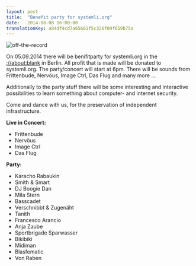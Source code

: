 ```yaml
---
layout: post
title:  "Benefit party for systemli.org"
date:   2014-08-08 16:00:00
translationKey: a84df4cd7a65661f5c326f09f659b75a
---
```

![off-the-record](/assets/img/party_off_the_record.jpg)

On 05.09.2014 there will be benifitparty for systemli.org in the [://about:blank](http://aboutparty.net/) in Berlin. All profit that is made will be donated to systemli.org. The party/concert will start at 6pm. There will be sounds from Frittenbude, Nervöus, Image Ctrl, Das Flug and many more ... 

Additionally to the party stuff there will be some interesting and interactive possibilities to learn something about computer- and internet security.

Come and dance with us, for the preservation of independent infrastructure.

<b>Live in Concert:</b>
- Frittenbude
- Nervöus
- Image Ctrl
- Das Flug

<b>Party:</b>
- Karacho Rabaukin
- Smith & Smart
- DJ Boogie Dan
- Mila Stern
- Basscadet
- Verschnibbt & Zugenäht
- Tanith
- Francesco Arancio
- Anja Zaube
- Sportbrigade Sparwasser
- Bikibiki
- Midiman
- Blasfematic
- Von Raben

